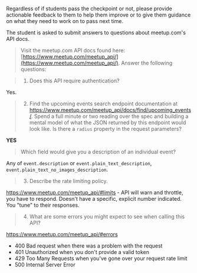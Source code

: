 Regardless of if students pass the checkpoint or not, please provide actionable feedback to them to help them improve or to give them guidance on what they need to work on to pass next time.

The student is asked to submit answers to questions about meetup.com's API docs.

> Visit the meetup.com API docs found here: [https://www.meetup.com/meetup_api/](https://www.meetup.com/meetup_api/). Answer the following questions:


> 1. Does this API require authentication?

Yes.


> 2. Find the upcoming events search endpoint documentation at https://www.meetup.com/meetup_api/docs/find/upcoming_events/. Spend a full minute or two reading over the spec and building a mental model of what the JSON returned by this endpoint would look like. 
>  Is there a `radius` property in the request parameters? 

**YES** 


> Which field would give you a description of an individual event? 

Any of `event.description` or `event.plain_text_description`, `event.plain_text_no_images_description`. 

> 3. Describe the rate limiting policy.

https://www.meetup.com/meetup_api/#limits - API will warn and throttle, you have to respond. Doesn't have a specific, explicit number indicated. You "tune" to their responses.

> 4. What are some errors you might expect to see when calling this API?

https://www.meetup.com/meetup_api/#errors 

- 400 Bad request when there was a problem with the request
- 401 Unauthorized when you don't provide a valid token
- 429 Too Many Requests when you've gone over your request rate limit
- 500 Internal Server Error 


